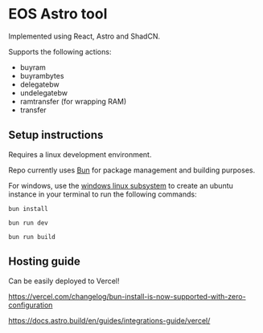 # EOS Astro tool

Implemented using React, Astro and ShadCN.

Supports the following actions:

- buyram
- buyrambytes
- delegatebw
- undelegatebw
- ramtransfer (for wrapping RAM)
- transfer

## Setup instructions

Requires a linux development environment.

Repo currently uses [Bun](https://bun.sh/) for package management and building purposes.

For windows, use the [windows linux subsystem](https://learn.microsoft.com/en-us/windows/wsl/install) to create an ubuntu instance in your terminal to run the following commands:

`bun install`

`bun run dev`

`bun run build`

## Hosting guide

Can be easily deployed to Vercel!

https://vercel.com/changelog/bun-install-is-now-supported-with-zero-configuration

https://docs.astro.build/en/guides/integrations-guide/vercel/
